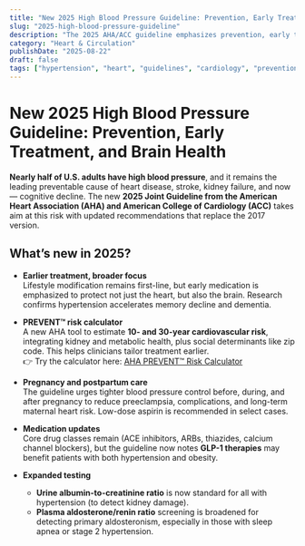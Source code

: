 ```yaml
---
title: "New 2025 High Blood Pressure Guideline: Prevention, Early Treatment, and Brain Health"
slug: "2025-high-blood-pressure-guideline"
description: "The 2025 AHA/ACC guideline emphasizes prevention, early treatment, pregnancy care, and brain health in managing high blood pressure."
category: "Heart & Circulation"
publishDate: "2025-08-22"
draft: false
tags: ["hypertension", "heart", "guidelines", "cardiology", "prevention", "dementia"]
---
```


# New 2025 High Blood Pressure Guideline: Prevention, Early Treatment, and Brain Health  

**Nearly half of U.S. adults have high blood pressure**, and it remains the leading preventable cause of heart disease, stroke, kidney failure, and now — cognitive decline. The new **2025 Joint Guideline from the American Heart Association (AHA) and American College of Cardiology (ACC)** takes aim at this risk with updated recommendations that replace the 2017 version.  

## What’s new in 2025?  

- **Earlier treatment, broader focus**  
  Lifestyle modification remains first-line, but early medication is emphasized to protect not just the heart, but also the brain. Research confirms hypertension accelerates memory decline and dementia.  

- **PREVENT™ risk calculator**  
  A new AHA tool to estimate **10- and 30-year cardiovascular risk**, integrating kidney and metabolic health, plus social determinants like zip code. This helps clinicians tailor treatment earlier.  
  👉 Try the calculator here: [AHA PREVENT™ Risk Calculator](https://professional.heart.org/en/guidelines-and-statements/prevent-risk-calculator/prevent-calculator?utm_source=chatgpt.com)  

- **Pregnancy and postpartum care**  
  The guideline urges tighter blood pressure control before, during, and after pregnancy to reduce preeclampsia, complications, and long-term maternal heart risk. Low-dose aspirin is recommended in select cases.  

- **Medication updates**  
  Core drug classes remain (ACE inhibitors, ARBs, thiazides, calcium channel blockers), but the guideline now notes **GLP-1 therapies** may benefit patients with both hypertension and obesity.  

- **Expanded testing**  
  - **Urine albumin-to-creatinine ratio** is now standard for all with hypertension (to detect kidney damage).  
  - **Plasma aldosterone/renin ratio** screening is broadened for detecting primary aldosteronism, especially in those with sleep apnea or stage 2 hypertension.  
